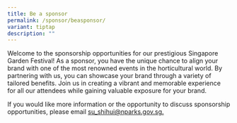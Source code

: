 ```yaml
---
title: Be a sponsor
permalink: /sponsor/beasponsor/
variant: tiptap
description: ""
---
```

<p>Welcome to the sponsorship opportunities for our prestigious Singapore Garden Festival! As a sponsor, you have the unique chance to align your brand with one of the most renowned events in the horticultural world. By partnering with us, you can showcase your brand through a variety of tailored benefits. Join us in creating a vibrant and memorable experience for all our attendees while gaining valuable exposure for your brand.</p><p>If you would like more information or the opportunity to discuss sponsorship opportunities, please email <a href="mailto:su_shihui@nparks.gov.sg" rel="noopener noreferrer nofollow" target="_blank">su_shihui@nparks.gov.sg.</a></p><p></p><p></p><p></p>